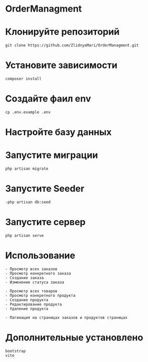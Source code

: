 # OrderManagment

# Клонируйте репозиторий 
    git clone https://github.com/ZlidnyaMari/OrderManagment.git

# Установите зависимости
    composer install

# Создайте фаил env
    cp .env.example .env

# Настройте базу данных

# Запустите миграции
    php artisan migrate

# Запустите Seeder
    -php artisan db:seed

# Запустите сервер
    php artisan serve

# Использование
    - Просмотр всех заказов
    - Просмотр конкретного заказа
    - Создание заказа
    - Изменение статуса заказа

    - Просмотр всех товаров
    - Просмотр конкретного продукта
    - Создание продукта
    - Редактирование продукта
    - Удаление продукта 

    - Пагинация на страницах заказов и продуктов страницах

# Дополнительные установлено
    bootstrap
    vite